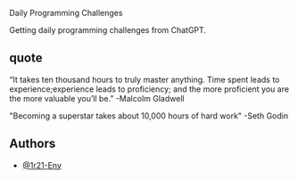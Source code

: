 
Daily Programming Challenges

Getting daily programming challenges from ChatGPT.




## quote


“It takes ten thousand hours to truly master anything. Time spent leads to experience;experience leads to proficiency; and the more proficient you are the more valuable you’ll be.”
-Malcolm Gladwell

"Becoming a superstar takes about 10,000 hours of hard work"
-Seth Godin
## Authors

- [@1r21-Eny](https://github.com/1r21-Eny)


